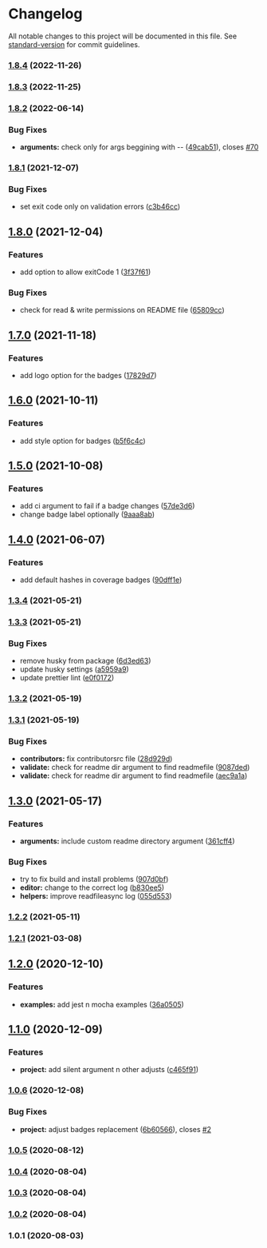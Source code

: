 # Changelog

All notable changes to this project will be documented in this file. See [standard-version](https://github.com/conventional-changelog/standard-version) for commit guidelines.

### [1.8.4](https://github.com/the-bugging/istanbul-badges-readme/compare/v1.8.3...v1.8.4) (2022-11-26)

### [1.8.3](https://github.com/the-bugging/istanbul-badges-readme/compare/v1.8.2...v1.8.3) (2022-11-25)

### [1.8.2](https://github.com/the-bugging/istanbul-badges-readme/compare/v1.8.1...v1.8.2) (2022-06-14)

### Bug Fixes

- **arguments:** check only for args beggining with -- ([49cab51](https://github.com/the-bugging/istanbul-badges-readme/commit/49cab518ba403eecd22fa932d692176166629db6)), closes [#70](https://github.com/the-bugging/istanbul-badges-readme/issues/70)

### [1.8.1](https://github.com/the-bugging/istanbul-badges-readme/compare/v1.8.0...v1.8.1) (2021-12-07)

### Bug Fixes

- set exit code only on validation errors ([c3b46cc](https://github.com/the-bugging/istanbul-badges-readme/commit/c3b46cc23ee0c7fd71454270cb6ed362317f2aa8))

## [1.8.0](https://github.com/the-bugging/istanbul-badges-readme/compare/v1.7.0...v1.8.0) (2021-12-04)

### Features

- add option to allow exitCode 1 ([3f37f61](https://github.com/the-bugging/istanbul-badges-readme/commit/3f37f6107a5f78340b929e62065cab73138f87b6))

### Bug Fixes

- check for read & write permissions on README file ([65809cc](https://github.com/the-bugging/istanbul-badges-readme/commit/65809ccd72b6d2fc93a3649683bbe66f4a6ceeaa))

## [1.7.0](https://github.com/the-bugging/istanbul-badges-readme/compare/v1.6.0...v1.7.0) (2021-11-18)

### Features

- add logo option for the badges ([17829d7](https://github.com/the-bugging/istanbul-badges-readme/commit/17829d758b7950d55effdc12addd0ca684723915))

## [1.6.0](https://github.com/the-bugging/istanbul-badges-readme/compare/v1.5.0...v1.6.0) (2021-10-11)

### Features

- add style option for badges ([b5f6c4c](https://github.com/the-bugging/istanbul-badges-readme/commit/b5f6c4cb42f19168c47a65b68044dd49bdac9e98))

## [1.5.0](https://github.com/the-bugging/istanbul-badges-readme/compare/v1.4.0...v1.5.0) (2021-10-08)

### Features

- add ci argument to fail if a badge changes ([57de3d6](https://github.com/the-bugging/istanbul-badges-readme/commit/57de3d6165fbdde4650e698089123d72376fd93d))
- change badge label optionally ([9aaa8ab](https://github.com/the-bugging/istanbul-badges-readme/commit/9aaa8aba9265b4ea103cc19a1fb7a43247cd9ec9))

## [1.4.0](https://github.com/the-bugging/istanbul-badges-readme/compare/v1.3.4...v1.4.0) (2021-06-07)

### Features

- add default hashes in coverage badges ([90dff1e](https://github.com/the-bugging/istanbul-badges-readme/commit/90dff1e8040f76c2514eca96b1897ca2599d9beb))

### [1.3.4](https://github.com/the-bugging/istanbul-badges-readme/compare/v1.3.3...v1.3.4) (2021-05-21)

### [1.3.3](https://github.com/the-bugging/istanbul-badges-readme/compare/v1.3.1...v1.3.3) (2021-05-21)

### Bug Fixes

- remove husky from package ([6d3ed63](https://github.com/the-bugging/istanbul-badges-readme/commit/6d3ed63d9ca153c1f16da6508e816ae1cbf03171))
- update husky settings ([a5959a9](https://github.com/the-bugging/istanbul-badges-readme/commit/a5959a97ae53baa4908f84370458dbe35e188088))
- update prettier lint ([e0f0172](https://github.com/the-bugging/istanbul-badges-readme/commit/e0f01725b859d82c8c5d872b08b48087162cb0fe))

### [1.3.2](https://github.com/the-bugging/istanbul-badges-readme/compare/v1.3.1...v1.3.2) (2021-05-19)

### [1.3.1](https://github.com/the-bugging/istanbul-badges-readme/compare/v1.3.0...v1.3.1) (2021-05-19)

### Bug Fixes

- **contributors:** fix contributorsrc file ([28d929d](https://github.com/the-bugging/istanbul-badges-readme/commit/28d929d286e416332a3a00d8364beb1617580976))
- **validate:** check for readme dir argument to find readmefile ([9087ded](https://github.com/the-bugging/istanbul-badges-readme/commit/9087ded1b14f3d666ba5c419255bf12778064095))
- **validate:** check for readme dir argument to find readmefile ([aec9a1a](https://github.com/the-bugging/istanbul-badges-readme/commit/aec9a1a548367cd6a943a5626f9da70e810f0271))

## [1.3.0](https://github.com/the-bugging/istanbul-badges-readme/compare/v1.2.2...v1.3.0) (2021-05-17)

### Features

- **arguments:** include custom readme directory argument ([361cff4](https://github.com/the-bugging/istanbul-badges-readme/commit/361cff42aa3f38033672a58bec759265ff852051))

### Bug Fixes

- try to fix build and install problems ([907d0bf](https://github.com/the-bugging/istanbul-badges-readme/commit/907d0bfd6c5f2d532e094848cbc0ef6f399c1691))
- **editor:** change to the correct log ([b830ee5](https://github.com/the-bugging/istanbul-badges-readme/commit/b830ee5ff8b71ace266e367fb2fde907379f2476))
- **helpers:** improve readfileasync log ([055d553](https://github.com/the-bugging/istanbul-badges-readme/commit/055d5534aa00b954f467d9260c556fed5ad05eba))

### [1.2.2](https://github.com/the-bugging/istanbul-badges-readme/compare/v1.2.1...v1.2.2) (2021-05-11)

### [1.2.1](https://github.com/the-bugging/istanbul-badges-readme/compare/v1.2.0...v1.2.1) (2021-03-08)

## [1.2.0](https://github.com/the-bugging/istanbul-badges-readme/compare/v1.1.0...v1.2.0) (2020-12-10)

### Features

- **examples:** add jest n mocha examples ([36a0505](https://github.com/the-bugging/istanbul-badges-readme/commit/36a05057af59060d621695c75caf973a7cf4979c))

## [1.1.0](https://github.com/the-bugging/istanbul-badges-readme/compare/v1.0.6...v1.1.0) (2020-12-09)

### Features

- **project:** add silent argument n other adjusts ([c465f91](https://github.com/the-bugging/istanbul-badges-readme/commit/c465f91eca99412b954b2ec0451380c4942d8ac3))

### [1.0.6](https://github.com/the-bugging/istanbul-badges-readme/compare/v1.0.5...v1.0.6) (2020-12-08)

### Bug Fixes

- **project:** adjust badges replacement ([6b60566](https://github.com/the-bugging/istanbul-badges-readme/commit/6b60566e491cd046369acf91aa4b875ef971596a)), closes [#2](https://github.com/the-bugging/istanbul-badges-readme/issues/2)

### [1.0.5](https://github.com/the-bugging/istanbul-badges-readme/compare/v1.0.4...v1.0.5) (2020-08-12)

### [1.0.4](https://github.com/the-bugging/istanbul-badges-readme/compare/v1.0.2...v1.0.4) (2020-08-04)

### [1.0.3](https://github.com/the-bugging/istanbul-badges-readme/compare/v1.0.2...v1.0.3) (2020-08-04)

### [1.0.2](https://github.com/the-bugging/istanbul-badges-readme/compare/v1.0.1...v1.0.2) (2020-08-04)

### 1.0.1 (2020-08-03)
